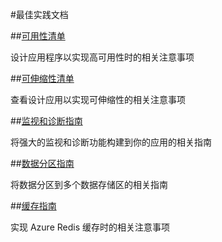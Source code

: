 <properties 
pageTitle="Best Practice" 
description="Best Practice" 
services="" 
documentationCenter="Best Practice" 
authors="" 
manager="" 
editor="" />
<tags 
	ms.service=""
    ms.date=""
    wacn.date="05/18/2016"
    />
#最佳实践文档

##[可用性清单](/documentation/articles/best-practices-availability-checklist/)

设计应用程序以实现高可用性时的相关注意事项


##[可伸缩性清单](/documentation/articles/best-practices-scalability-checklist/)

查看设计应用以实现可伸缩性的相关注意事项

##[监视和诊断指南](/documentation/articles/best-practices-monitoring/)

将强大的监视和诊断功能构建到你的应用的相关指南

##[数据分区指南](/documentation/articles/best-practices-data-partitioning/)

将数据分区到多个数据存储区的相关指南

##[缓存指南](/documentation/articles/best-practices-caching/)

实现 Azure Redis 缓存时的相关注意事项
</br>
</br>
</br>
</br>
</br>
</br>
</br>
</br>





